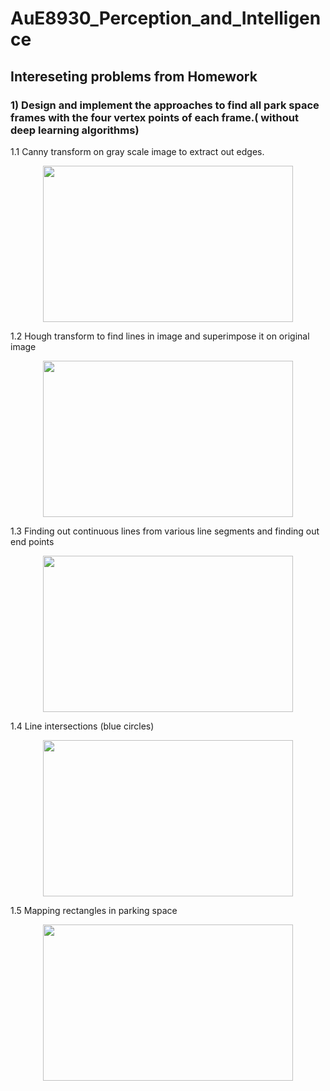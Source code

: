 # AuE8930_Perception_and_Intelligence

## Intereseting problems from Homework

### 1) Design and implement the approaches to find all park space frames with the four vertex points of each frame.( without deep learning algorithms) 

1.1 Canny transform on gray scale image to extract out edges.
<p align="center">
  <img width="400" height="250" src="https://github.com/vipulkumbhar/AuE893_Perception_and_Intelligence/blob/master/HW02/Result_images/Screen%20Shot%202020-12-04%20at%203.32.00%20PM.png">
</p>

1.2 Hough transform to find lines in image and superimpose it on original image
<p align="center">
  <img width="400" height="250" src="https://github.com/vipulkumbhar/AuE824_Autonomous_Driving_Technologies/blob/master/AuE8240_Team8/Presentation/Picture1.jpg">
</p>

1.3 Finding out continuous lines from various line segments and finding out end points
<p align="center">
  <img width="400" height="250" src="https://github.com/vipulkumbhar/AuE824_Autonomous_Driving_Technologies/blob/master/AuE8240_Team8/Presentation/Picture1.jpg">
</p>

1.4 Line intersections (blue circles)
<p align="center">
  <img width="400" height="250" src="https://github.com/vipulkumbhar/AuE824_Autonomous_Driving_Technologies/blob/master/AuE8240_Team8/Presentation/Picture1.jpg">
</p>

1.5 Mapping rectangles in parking space
<p align="center">
  <img width="400" height="250" src="https://github.com/vipulkumbhar/AuE824_Autonomous_Driving_Technologies/blob/master/AuE8240_Team8/Presentation/Picture1.jpg">
</p>
